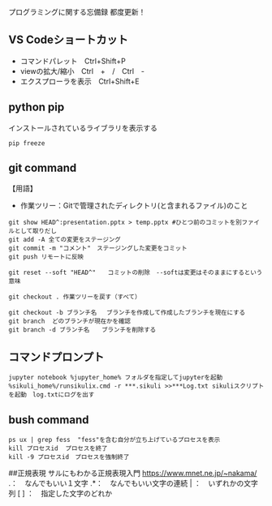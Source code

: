 プログラミングに関する忘備録
都度更新！

## VS Codeショートカット
- コマンドパレット　Ctrl+Shift+P
- viewの拡大/縮小　Ctrl　+　/　Ctrl　-
- エクスプローラを表示　Ctrl+Shift+E

## python pip
インストールされているライブラリを表示する

```
pip freeze
```


## git command
【用語】
- 作業ツリー：Gitで管理されたディレクトリ(と含まれるファイル)のこと

```
git show HEAD^:presentation.pptx > temp.pptx #ひとつ前のコミットを別ファイルとして取りだし
git add -A 全ての変更をステージング
git commit -m "コメント"　ステージングした変更をコミット
git push リモートに反映

git reset --soft "HEAD^"　　コミットの削除　--softは変更はそのままにするという意味

git checkout . 作業ツリーを戻す（すべて）

git checkout -b ブランチ名 　ブランチを作成して作成したブランチを現在にする
git branch  どのブランチが現在かを確認
git branch -d ブランチ名　　ブランチを削除する
```

## コマンドプロンプト
```
jupyter notebook %jupyter_home% フォルダを指定してjupyterを起動
%sikuli_home%/runsikulix.cmd -r ***.sikuli >>***Log.txt sikuliスクリプトを起動　log.txtにログを出す
```

## bush command
```
ps ux | grep fess  "fess"を含む自分が立ち上げているプロセスを表示
kill プロセスid  プロセスを終了
kill -9 プロセスid　プロセスを強制終了
```

##正規表現
サルにもわかる正規表現入門 https://www.mnet.ne.jp/~nakama/
  .：　なんでもいい１文字
  .*：　なんでもいい文字の連続
  | ：　いずれかの文字列
  [ ] ：　指定した文字のどれか

